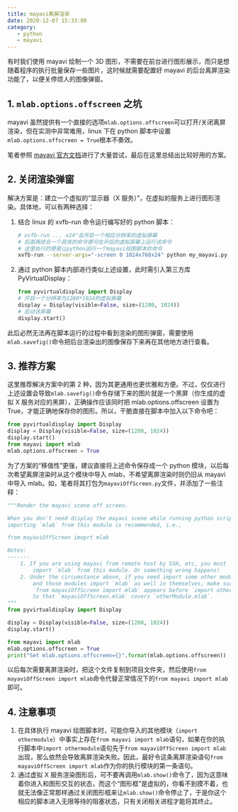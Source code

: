 ```yaml
---
title: mayavi离屏渲染
date: 2020-12-07 15:33:00
category:
   - python
   - mayavi
---
```


有时我们使用 mayavi 绘制一个 3D 图形，不需要在前台进行图形展示，而只是想随着程序的执行批量保存一些图片，这时候就需要配置好 mayavi 的后台离屏渲染功能了，以便关停烦人的图像弹窗。

<!-- more -->

## 1. `mlab.options.offscreen` 之坑

mayavi 虽然提供有一个直接的选项`mlab.options.offscreen`可以打开/关闭离屏渲染，但在实测中非常难用，linux 下在 python 脚本中设置`mlab.options.offscreen = True`根本不奏效。

笔者参照 [mayavi 官方文档](http://docs.enthought.com/mayavi/mayavi/tips.html?highlight=offscreen)进行了大量尝试，最后在这里总结出比较好用的方案。

## 2. 关闭渲染弹窗

解决方案是：建立一个虚拟的“显示器（X 服务）”，在虚拟的服务上进行图形渲染。具体地，可以有两种选择：

1. 结合 linux 的 xvfb-run 命令运行编写好的 python 脚本：
    ```bash
    # xvfb-run ... x24"会开启一个相应分辨率的虚拟屏幕
    # 后面再结合一个具体的命令便可在开启的虚拟屏幕上运行该命令
    # 这里执行的便是让python运行一个mayavi绘图脚本的命令
    xvfb-run --server-args="-screen 0 1024x768x24" python my_mayavi.py
    ```
2. 通过 python 脚本内部进行类似上述设置，此时需引入第三方库 PyVirtualDisplay：
    ```python
    from pyvirtualdisplay import Display
    # 开启一个分辨率为1280*1024的虚拟屏幕
    display = Display(visible=False, size=(1280, 1024))
    # 启动该屏幕
    display.start()
    ```

此后必然无法再在脚本运行的过程中看到渲染的图形弹窗，需要使用`mlab.savefig()`命令把后台渲染出的图像保存下来再在其他地方进行查看。

## 3. 推荐方案

这里推荐解决方案中的第 2 种，因为其更通用也更优雅和方便。不过，仅仅进行上述设置会导致`mlab.savefig()`命令存储下来的图片就是一个黑屏（你生成的虚拟 X 服务对应的黑屏），正确操作应该同时把 mlab.options.offscreen 设置为 True，才能正确地保存你的图形。所以，干脆直接在脚本中加入以下命令吧：

```python
from pyvirtualdisplay import Display
display = Display(visible=False, size=(1280, 1024))
display.start()
from mayavi import mlab
mlab.options.offscreen = True
```

为了方案的“移值性”更强，建议直接将上述命令保存成一个 python 模块，以后每次希望离屏渲染时从这个模块中导入 mlab，不希望离屏渲染时则仍旧从 mayavi 中导入 mlab。如，笔者将其打包为`mayaviOffScreen.py`文件，并添加了一些注释：

```python
"""Render the mayavi scene off screen.

When you don't need display the mayavi scene while running python scripts,
importing `mlab` from this module is recommended, i.e.,

from mayaviOffScreen imoprt mlab

Notes:
-------
    1. If you are using mayavi from remote host by SSH, etc, you must
        import `mlab` from this module. Or something wrong happens!
    2. Under the circumstance above, if you need import some other modules meanwhile
        and those modules import `mlab` as well in themselves, make sure the sentence
        `from mayaviOffScreen import mlab` appears before `import otherModule`!
        So that `mayaviOffScreen.mlab` covers `otherModule.mlab`.
"""
from pyvirtualdisplay import Display

display = Display(visible=False, size=(1280, 1024))
display.start()

from mayavi import mlab
mlab.options.offscreen = True
print("Set mlab.options.offscreen={}".format(mlab.options.offscreen))
```

以后每次需要离屏渲染时，把这个文件复制到项目文件夹，然后使用`from mayaviOffScreen import mlab`命令代替正常情况下的`from mayavi import mlab`即可。

## 4. 注意事项

1. 在具体执行 mayavi 绘图脚本时，可能你导入的其他模块（`import othermodule`）中事实上存在`from mayavi import mlab`语句，如果在你的执行脚本中`import othermodule`语句先于`from mayaviOffScreen import mlab`出现，那么依然会导致离屏渲染失败。因此，最好令这条离屏渲染语句`from mayaviOffScreen import mlab`作为你的执行模块的第一条语句。
2. 通过虚拟 X 服务渲染图形后，可不要再调用`mlab.show()`命令了，因为这意味着你进入和图形交互的状态，而这个“图形框”是虚拟的，你看不到摸不着，也就无法像正常那样通过关闭图形框来让`mlab.show()`命令停止了，于是你这个相应的脚本进入无限等待的阻塞状态，只有关闭相关进程才能将其终止。
